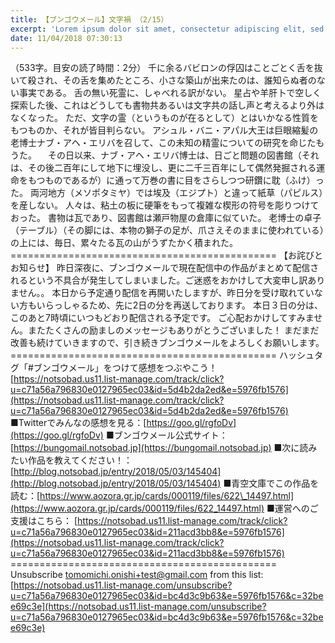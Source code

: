 ```yaml
---
title: 【ブンゴウメール】文字禍 （2/15）
excerpt: 'Lorem ipsum dolor sit amet, consectetur adipiscing elit, sed do eiusmod tempor incididunt ut labore et dolore magna aliqua. Praesent elementum facilisis leo vel fringilla est ullamcorper eget. At imperdiet dui accumsan sit amet nulla facilisi morbi tempus.'
date: 11/04/2018 07:30:13
---
```


（533字。目安の読了時間：2分） 千に余るバビロンの俘囚はことごとく舌を抜いて殺され、その舌を集めたところ、小さな築山が出来たのは、誰知らぬ者のない事実である。 舌の無い死霊に、しゃべれる訳がない。 星占や羊肝卜で空しく探索した後、これはどうしても書物共あるいは文字共の話し声と考えるより外はなくなった。 ただ、文字の霊（というものが在るとして）とはいかなる性質をもつものか、それが皆目判らない。 アシュル・バニ・アパル大王は巨眼縮髪の老博士ナブ・アヘ・エリバを召して、この未知の精霊についての研究を命じたもうた。 　その日以来、ナブ・アヘ・エリバ博士は、日ごと問題の図書館（それは、その後二百年にして地下に埋没し、更に二千三百年にして偶然発掘される運命をもつものであるが）に通って万巻の書に目をさらしつつ研鑽に耽（ふけ）った。 両河地方（メソポタミヤ）では埃及（エジプト）と違って紙草（パピルス）を産しない。 人々は、粘土の板に硬筆をもって複雑な楔形の符号を彫りつけておった。 書物は瓦であり、図書館は瀬戸物屋の倉庫に似ていた。 老博士の卓子（テーブル）（その脚には、本物の獅子の足が、爪さえそのままに使われている）の上には、毎日、累々たる瓦の山がうずたかく積まれた。 ============================================== 【お詫びとお知らせ】 昨日深夜に、ブンゴウメールで現在配信中の作品がまとめて配信されるという不具合が発生してしまいました。ご迷惑をおかけして大変申し訳ありません。。 本日から予定通り配信を再開いたしますが、昨日分を受け取れていない方もいらっしゃるため、先に2日の分を再送しております。 本日３日の分は、このあと7時頃にいつもどおり配信される予定です。 ご心配おかけしてすみません。またたくさんの励ましのメッセージもありがとうございました！ まだまだ改善も続けていきますので、引き続きブンゴウメールをよろしくお願いします。 ============================================== ハッシュタグ「#ブンゴウメール」をつけて感想をつぶやこう！ [https://notsobad.us11.list-manage.com/track/click?u=c71a56a796830e0127965ec03&id=5d4b2da2ed&e=5976fb1576](https://notsobad.us11.list-manage.com/track/click?u=c71a56a796830e0127965ec03&id=5d4b2da2ed&e=5976fb1576) ■Twitterでみんなの感想を見る：[https://goo.gl/rgfoDv](https://goo.gl/rgfoDv) ■ブンゴウメール公式サイト：[https://bungomail.notsobad.jp](https://bungomail.notsobad.jp) ■次に読みたい作品を教えてください！：[http://blog.notsobad.jp/entry/2018/05/03/145404](http://blog.notsobad.jp/entry/2018/05/03/145404) ■青空文庫でこの作品を読む：[https://www.aozora.gr.jp/cards/000119/files/622\_14497.html](https://www.aozora.gr.jp/cards/000119/files/622_14497.html) ■運営へのご支援はこちら： [https://notsobad.us11.list-manage.com/track/click?u=c71a56a796830e0127965ec03&id=211acd3bb8&e=5976fb1576](https://notsobad.us11.list-manage.com/track/click?u=c71a56a796830e0127965ec03&id=211acd3bb8&e=5976fb1576) ============================================== Unsubscribe tomomichi.onishi+test@gmail.com from this list: [https://notsobad.us11.list-manage.com/unsubscribe?u=c71a56a796830e0127965ec03&id=bc4d3c9b63&e=5976fb1576&c=32bee69c3e](https://notsobad.us11.list-manage.com/unsubscribe?u=c71a56a796830e0127965ec03&id=bc4d3c9b63&e=5976fb1576&c=32bee69c3e)